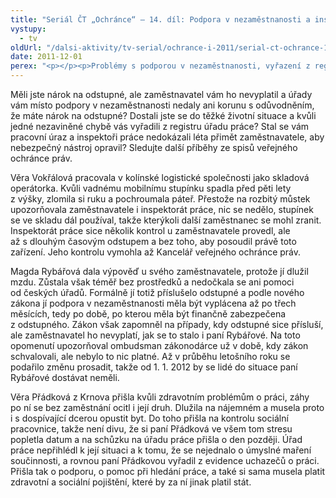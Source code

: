 ```yaml
---
title: "Seriál ČT „Ochránce“ – 14. díl: Podpora v nezaměstnanosti a inspekce práce"
vystupy:
  - tv
oldUrl: "/dalsi-aktivity/tv-serial/ochrance-i-2011/serial-ct-ochrance-14-dil-podpora-v-nezamestnanosti-a-inspekce-prace/"
date: 2011-12-01
perex: "<p></p><p>Problémy s podporou v nezaměstnanosti, vyřazení z registru úřadu práce, nevhodné pracovní prostředí. To jsou témata 14. dílu seriálu Ochránce vysílaného na ČT2 v úterý 6. 12. v 17:20 hod a v repríze ve středu 7. 12. v 9:35 hod.</p>"
---
```


<!-- imported from the old website -->

<p>Měli jste nárok na odstupné, ale zaměstnavatel vám ho nevyplatil a úřady vám místo podpory v nezaměstnanosti nedaly ani korunu s odůvodněním, že máte nárok na odstupné? Dostali jste se do těžké životní situace a kvůli jedné nezaviněné chybě vás vyřadili z registru úřadu práce? Stal se vám pracovní úraz a inspektoři práce nedokázali léta přimět zaměstnavatele, aby nebezpečný nástroj opravil? Sledujte další příběhy ze spisů veřejného ochránce práv.</p><p>Věra Vokřálová pracovala v kolínské logistické společnosti jako skladová operátorka. Kvůli vadnému mobilnímu stupínku spadla před pěti lety z výšky, zlomila si ruku a pochroumala páteř. Přestože na rozbitý můstek upozorňovala zaměstnavatele i inspektorát práce, nic se nedělo, stupínek se ve skladu dál používal, takže kterýkoli další zaměstnanec se mohl zranit. Inspektorát práce sice několik kontrol u zaměstnavatele provedl, ale až s dlouhým časovým odstupem a bez toho, aby posoudil právě toto zařízení. Jeho kontrolu vymohla až Kancelář veřejného ochránce práv.</p><p>Magda Rybářová dala výpověď u svého zaměstnavatele, protože jí dlužil mzdu. Zůstala však téměř bez prostředků a nedočkala se ani pomoci od českých úřadů. Formálně jí totiž příslušelo odstupné a podle nového zákona jí podpora v nezaměstnanosti měla být vyplácena až po třech měsících, tedy po době, po kterou měla být finančně zabezpečena z odstupného. Zákon však zapomněl na případy, kdy odstupné sice přísluší, ale zaměstnavatel ho nevyplatí, jak se to stalo i paní Rybářové. Na toto opomenutí upozorňoval ombudsman zákonodárce už v době, kdy zákon schvalovali, ale nebylo to nic platné. Až v průběhu letošního roku se podařilo změnu prosadit, takže od 1. 1. 2012 by se lidé do situace paní Rybářové dostávat neměli.</p>Věra Přádková z Krnova přišla kvůli zdravotním problémům o práci, záhy po ní se bez zaměstnání ocitl i její druh. Dlužila na nájemném a musela proto i s dospívající dcerou opustit byt. Do toho přišla na kontrolu sociální pracovnice, takže není divu, že si paní Přádková ve všem tom stresu popletla datum a na schůzku na úřadu práce přišla o den později. Úřad práce nepřihlédl k její situaci a k tomu, že se nejednalo o úmyslné maření součinnosti, a rovnou paní Přádkovou vyřadil z evidence uchazečů o práci. Přišla tak o podporu, o pomoc při hledání práce, a také si sama musela platit zdravotní a sociální pojištění, které by za ní jinak platil stát.
